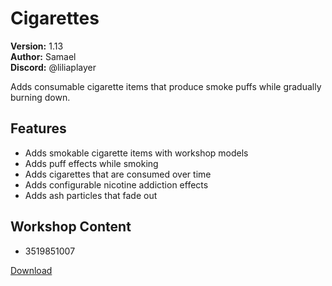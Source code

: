 # Cigarettes

**Version:** 1.13  
**Author:** Samael  
**Discord:** @liliaplayer  

Adds consumable cigarette items that produce smoke puffs while gradually burning down.

## Features

- Adds smokable cigarette items with workshop models
- Adds puff effects while smoking
- Adds cigarettes that are consumed over time
- Adds configurable nicotine addiction effects
- Adds ash particles that fade out

## Workshop Content

- 3519851007

[Download](https://github.com/LiliaFramework/Modules/raw/refs/heads/gh-pages/cigs.zip)
